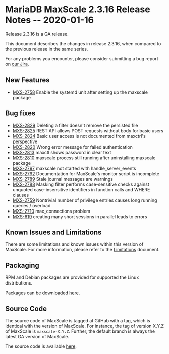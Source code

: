 # MariaDB MaxScale 2.3.16 Release Notes -- 2020-01-16

Release 2.3.16 is a GA release.

This document describes the changes in release 2.3.16, when compared to the
previous release in the same series.

For any problems you encounter, please consider submitting a bug
report on [our Jira](https://jira.mariadb.org/projects/MXS).

## New Features

* [MXS-2758](https://jira.mariadb.org/browse/MXS-2758) Enable the systemd unit after setting up the maxscale package

## Bug fixes

* [MXS-2829](https://jira.mariadb.org/browse/MXS-2829) Deleting a filter doesn't remove the persisted file
* [MXS-2825](https://jira.mariadb.org/browse/MXS-2825) REST API allows POST requests without body for basic users
* [MXS-2824](https://jira.mariadb.org/browse/MXS-2824) Basic user access is not documented from maxctrl's perspective
* [MXS-2820](https://jira.mariadb.org/browse/MXS-2820) Wrong error message for failed authentication
* [MXS-2813](https://jira.mariadb.org/browse/MXS-2813) maxctl shows password in clear text
* [MXS-2810](https://jira.mariadb.org/browse/MXS-2810) maxscale process still running after uninstalling maxscale package
* [MXS-2797](https://jira.mariadb.org/browse/MXS-2797) maxscale not started with handle_server_events
* [MXS-2792](https://jira.mariadb.org/browse/MXS-2792) Documentation for MaxScale's monitor script is incomplete
* [MXS-2789](https://jira.mariadb.org/browse/MXS-2789) Stale journal messages are warnings
* [MXS-2788](https://jira.mariadb.org/browse/MXS-2788) Masking filter performs case-sensitive checks against unquoted case-insensitive identifiers in function calls and WHERE clauses
* [MXS-2759](https://jira.mariadb.org/browse/MXS-2759) Nontrivial number of privilege entries causes long running queries / overload
* [MXS-2710](https://jira.mariadb.org/browse/MXS-2710) max_connections problem
* [MXS-619](https://jira.mariadb.org/browse/MXS-619) creating many short sessions in parallel leads to errors

## Known Issues and Limitations

There are some limitations and known issues within this version of MaxScale.
For more information, please refer to the [Limitations](../About/Limitations.md) document.

## Packaging

RPM and Debian packages are provided for supported the Linux distributions.

Packages can be downloaded [here](https://mariadb.com/downloads/#mariadb_platform-mariadb_maxscale).

## Source Code

The source code of MaxScale is tagged at GitHub with a tag, which is identical
with the version of MaxScale. For instance, the tag of version X.Y.Z of MaxScale
is `maxscale-X.Y.Z`. Further, the default branch is always the latest GA version
of MaxScale.

The source code is available [here](https://github.com/mariadb-corporation/MaxScale).
